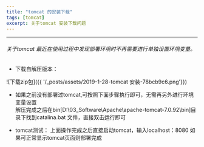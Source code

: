 ```yaml
---
title: "tomcat 的安装下载"
tags: [tomcat]
excerpt: 关于tomcat 安装下载问题
---
```

---------------------------

###### 关于tomcat 最近在使用过程中发现部署环境时不再需要进行单独设置环境变量。

* 下载自解压版本：


![下载zip包]({{ '/_posts/assets/2019-1-28-tomcat 安装-78bcb9c6.png'}})
* 如果之前没有部署过tomcat,可按照下面步骤执行即可，无需再另外进行环境变量设置   
解压完成之后在bin[D:\03_Software\Apache\apache-tomcat-7.0.92\bin]目录下找到catalina.bat 文件，直接双击运行即可


* tomcat测试：
上面操作完成之后直接启动tomcat，输入localhost：8080 如果可正常显示tomcat页面则部署完成

